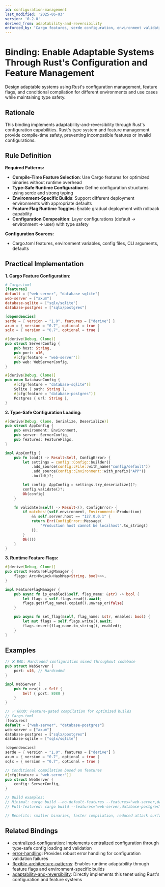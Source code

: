 ```yaml
---
id: configuration-management
last_modified: '2025-06-03'
version: '0.2.0'
derived_from: adaptability-and-reversibility
enforced_by: 'Cargo features, serde configuration, environment validation, code review'
---
```

# Binding: Enable Adaptable Systems Through Rust's Configuration and Feature Management

Design adaptable systems using Rust's configuration management, feature flags, and conditional compilation for different environments and use cases while maintaining type safety.

## Rationale

This binding implements adaptability-and-reversibility through Rust's configuration capabilities. Rust's type system and feature management provide compile-time safety, preventing incompatible features or invalid configurations.

## Rule Definition

**Required Patterns:**
- **Compile-Time Feature Selection**: Use Cargo features for optimized binaries without runtime overhead
- **Type-Safe Runtime Configuration**: Define configuration structures using serde and strong typing
- **Environment-Specific Builds**: Support different deployment environments with appropriate defaults
- **Feature Flag Runtime Toggles**: Enable gradual deployment with rollback capability
- **Configuration Composition**: Layer configurations (default → environment → user) with type safety

**Configuration Sources:**
- Cargo.toml features, environment variables, config files, CLI arguments, defaults

## Practical Implementation

**1. Cargo Feature Configuration:**

```toml
# Cargo.toml
[features]
default = ["web-server", "database-sqlite"]
web-server = ["axum"]
database-sqlite = ["sqlx/sqlite"]
database-postgres = ["sqlx/postgres"]

[dependencies]
serde = { version = "1.0", features = ["derive"] }
axum = { version = "0.7", optional = true }
sqlx = { version = "0.7", optional = true }
```

```rust
#[derive(Debug, Clone)]
pub struct ServerConfig {
    pub host: String,
    pub port: u16,
    #[cfg(feature = "web-server")]
    pub web: WebServerConfig,
}

#[derive(Debug, Clone)]
pub enum DatabaseConfig {
    #[cfg(feature = "database-sqlite")]
    Sqlite { path: String },
    #[cfg(feature = "database-postgres")]
    Postgres { url: String },
}
```

**2. Type-Safe Configuration Loading:**

```rust
#[derive(Debug, Clone, Serialize, Deserialize)]
pub struct AppConfig {
    pub environment: Environment,
    pub server: ServerConfig,
    pub features: FeatureFlags,
}

impl AppConfig {
    pub fn load() -> Result<Self, ConfigError> {
        let settings = config::Config::builder()
            .add_source(config::File::with_name("config/default"))
            .add_source(config::Environment::with_prefix("APP"))
            .build()?;

        let config: AppConfig = settings.try_deserialize()?;
        config.validate()?;
        Ok(config)
    }

    fn validate(&self) -> Result<(), ConfigError> {
        if matches!(self.environment, Environment::Production)
            && self.server.host == "127.0.0.1" {
            return Err(ConfigError::Message(
                "Production host cannot be localhost".to_string()
            ));
        }
        Ok(())
    }
}
```

**3. Runtime Feature Flags:**

```rust
#[derive(Debug, Clone)]
pub struct FeatureFlagManager {
    flags: Arc<RwLock<HashMap<String, bool>>>,
}

impl FeatureFlagManager {
    pub async fn is_enabled(&self, flag_name: &str) -> bool {
        let flags = self.flags.read().await;
        flags.get(flag_name).copied().unwrap_or(false)
    }

    pub async fn set_flag(&self, flag_name: &str, enabled: bool) {
        let mut flags = self.flags.write().await;
        flags.insert(flag_name.to_string(), enabled);
    }
}
```

## Examples

```rust
// ❌ BAD: Hardcoded configuration mixed throughout codebase
pub struct WebServer {
    port: u16, // Hardcoded
}

impl WebServer {
    pub fn new() -> Self {
        Self { port: 8080 }
    }
}
```

```rust
// ✅ GOOD: Feature-gated compilation for optimized builds
// Cargo.toml
[features]
default = ["web-server", "database-postgres"]
web-server = ["axum"]
database-postgres = ["sqlx/postgres"]
database-sqlite = ["sqlx/sqlite"]

[dependencies]
serde = { version = "1.0", features = ["derive"] }
axum = { version = "0.7", optional = true }
sqlx = { version = "0.7", optional = true }

// Conditional compilation based on features
#[cfg(feature = "web-server")]
pub struct WebServer {
    config: ServerConfig,
}

// Build examples:
// Minimal: cargo build --no-default-features --features="web-server,database-sqlite"
// Full-featured: cargo build --features="web-server,database-postgres"

// Benefits: smaller binaries, faster compilation, reduced attack surface
```

## Related Bindings

- [centralized-configuration](../../core/centralized-configuration.md): Implements centralized configuration through type-safe config loading and validation
- [error-handling](error-handling.md): Provides robust error handling for configuration validation failures
- [flexible-architecture-patterns](../../core/flexible-architecture-patterns.md): Enables runtime adaptability through feature flags and environment-specific builds
- [adaptability-and-reversibility](../../tenets/adaptability-and-reversibility.md): Directly implements this tenet using Rust's configuration and feature systems
